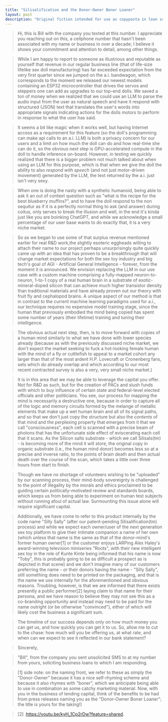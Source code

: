 ```yaml
---
title: "Silisalification and the Donor-Owner Boner Loaner"
layout: post
description: "Original fiction intended for use as copypasta in loan scamspam replies"
---
```

>Hi, this is Bill with the company you texted at this number.   I appreciate you reaching out on this, a cellphone number that hasn't been associated with my name or business in over a decade; I believe it shows your commitment and attention to detail, among other things.

>While I am happy to report to someone as illustrious and reputable as yourself that revenue in our regular business line (that of life-size lifelike sex doll manufacturing) has far exceeded expectation from the very first quarter since we jumped on the a.i. bandwagon, which corresponds to the moment we released our newest models containing an ESP32 microcontroller that drives the servos and steppers one can add as upgrades to our top-end dolls. We saved a ton of money when we realized that we could use an LLM to parse the audio input from the user as natural speech and have it respond with structured (JSON) text that translates the user's words into appropriate signals indicating actions for the dolls motors to perform in response to what the user has said.

>It seems a bit like magic when it works well, but having Internet access as a requirement for this feature (so the doll's programming can make api calls to an a.i. LLM) is both a privacy concern for our users and a limit on how much the doll can do and how real-time she can do it, so the obvious next step is GPU-accelerated compute in the doll to handle inference on-board.  However, in testing we quickly realized that there is a bigger problem not much talked about when using an LLM for this purpose, which is that when we give the doll the ability to also *respond with speech* (and not just motor-driven movement) generated by the LLM, the text returned by the a.i. just isn't very sexy. 

>When one is doing the nasty with a synthetic humanoid, being able to ask it an out of context question such as  "what is the recipe for the best blueberry muffins?", and to have the doll respond to the non sequitur as if it is a perfectly normal thing to ask (and answer) during coitus, only serves to break the illusion and well, in the end it's kinda  just like you are boinking ChatGPT, and while we acknowledge a small percentage of our user base wants to do exactly that, it is a very niche market.  

>So as we began to use some of that surplus revenue mentioned earlier for real R&D work,the slightly esoteric eggheads willing to attach their name to our project perhaps unsurprisingly quite quickly came up with  an idea that has proven to be a breakthrough that will change market expectations for both the sex toy industry and big tech's goal of AGI - Artificial General Intelligence - forever,  from the moment it is announced.  We envision replacing the LLM in our use case with a custom machine comprising a fully-mapped neuron-to-neuron, 1-to-1 copy of a real human brain in a substrate of exotic-mineral-doped silicon that can achieve much higher transistor density than traditional materials and have already proven out our theory with fruit fly and cephalopod brains. A unique aspect of our method is that in contrast to the current machine learning paradigms used for a.i., our technique requires no expensive model training stage, since the human that previously embodied  the mind being copied has spent some number of years (their lifetime) training and tuning their intelligence.  

>The obvious actual next step, then,  is to move forward with copies of  a human mind similarly to what we have done with lower species already (because as with the previously discussed niche market, we don't expect the market seeking to fuck a hot-looking female human with the mind of a fly or cuttlefish to appeal to a market cohort any larger than that of the most  ardent H.P. Lovecraft or Cronenberg fans, sets which do already overlap and which according to our most recent contracted survey is also a very, very small niche market.) 

>It is in this area that we may be able to leverage the capital you offer. Not for R&D as such, but for the creation of PACs and slush funds with which to buy influence of certain state and federal-level elected officials and other politicians.  You see, our process for mapping the   mind is necessarily a destructive one, because in order to capture all of the logic and memory circuits formed by the melange of metallic elements that make up a wet human brain and all of its signal paths, and so that we don't just copy the structure but also the *contents* of that mind and the perplexing property that emerges from it that we call "consciousness", each cell is scanned with a precise beam of photons that has the unfortunate side effect of eviscerating each cell that it scans.  As the Silicon salts substrate - which we call Silisals(tm) - is becoming more of the mind it will store, the original copy in organic substrate (i.e., the human mind donor) becomes less so at a precise and inverse ratio, to the points of brain death and then actual death over the course of the scan, which takes a little over three hours from start to finish.

>Though we have no shortage of volunteers wishing to be "uploaded" by our scanning process, their mind-body sovereignty is challenged to the point of illegality by the morals and ethics proclaimed to be guiding certain politically-motivated review and standards boards, which keeps us from being able to experiment on human test subjects without running afoul of actual law. Surmounting this issue alone will require significant capital. 

>Additionally, we have come to refer to this product internally by the code name "Silly Sally" (after our patent-pending Silisalification(tm) process) and while we expect each owner/user of the next generation sex toy platform to give their intimate companion a name of her own (which unless that name is the same as that of the donor-mind's former human owner[1]  or the customer enjoys LARPing Alex Haley's award-winning television miniseries "Roots", with their new intelligent sex toy in the role of Kunte Kinte being informed that his name is now "Toby", this is probably going to be as difficult a prospect as is depicted in that  scene) and we don't imagine many of our customers preferring the name - or their donors having the name - "Silly Sally", still something does need to be printed on the packaging, and that is the name we use internally for the aforementioned and obvious reasons.  Troubling, however, is that we are informed that there exists presently a public performer[2] laying claim to that name for their persona,  and we have reason to believe they may not see this as a co-branding opportunity and instead may need to be paid for the name outright (or be otherwise "convinced"), either of which will likely cost the business a significant sum.  

>The timeline of our success depends only on how much money you can get us, and how  quickly you can get it to us. So, allow me to cut to the chase: how much will you be offering us, at what rate, and when can we expect to see it reflected in our bank statement?

>Sincerely, 

>"Bill",  from the company you sent unsolicited SMS to at my number from yours, soliciting business loans to which I am responding. 

>[1] side note: on the naming front, we refer to these as simply the  "Donor-Owner" because it has a nice self-rhyming scheme and because it also rhymes with "boner", which we anticipate being able to use in combination as some catchy marketing material. Now, with you in the business of lending capital, think of the benefits to be had from press releases naming you as the "Donor-Owner Boner Loaner"; the title is yours for the taking!)

>[2] .https://youtu.be/kyH_1Cp2rDw?feature=shared.
